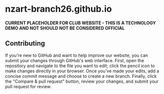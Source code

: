 # nzart-branch26.github.io
#### CURRENT PLACEHOLDER FOR CLUB WEBSITE - THIS IS A TECHNOLOGY DEMO AND NOT SHOULD NOT BE CONSIDERED OFFICIAL

## Contributing

If you're new to GitHub and want to help improve our website, you can submit your changes through GitHub's web interface. First, open the repository and navigate to the file you want to edit; click the pencil icon to make changes directly in your browser. Once you've made your edits, add a concise commit message and choose to create a new branch. Finally, click the "Compare & pull request" button, review your changes, and submit your pull request for review.
